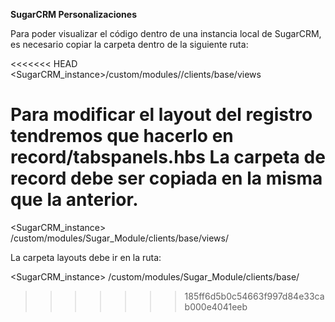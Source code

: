 <strong>SugarCRM Personalizaciones</strong>


Para poder visualizar el código dentro de una instancia local de SugarCRM, es necesario copiar la carpeta dentro de la siguiente ruta:

<<<<<<< HEAD
<SugarCRM_instance>/custom/modules/<Module>/clients/base/views

Para modificar el layout del registro tendremos que hacerlo en record/tabspanels.hbs
La carpeta de record debe ser copiada en la misma que la anterior.
=======
<SugarCRM_instance> /custom/modules/Sugar_Module/clients/base/views/

La carpeta layouts debe ir en la ruta:

<SugarCRM_instance> /custom/modules/Sugar_Module/clients/base/
>>>>>>> 185ff6d5b0c54663f997d84e33cab000e4041eeb
